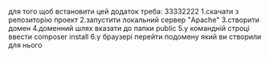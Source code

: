для того щоб встановити цей додаток треба:
33332222
1.скачати з репозиторію проект
2.запустити локальний сервер "Apache"
3.створити домен
4.доменний шлях вказати до папки public
5.у командній строці ввести composer install
6.у браузері перейти подомену який ви створили для нього
